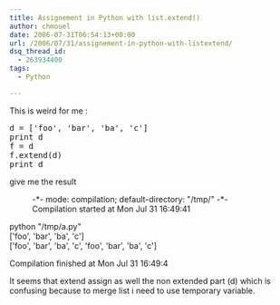 ```yaml
---
title: Assignement in Python with list.extend()
author: chmouel
date: 2006-07-31T06:54:13+00:00
url: /2006/07/31/assignement-in-python-with-listextend/
dsq_thread_id:
  - 263934400
tags:
  - Python

---
```

This is weird for me :

<pre lang="python">d = ['foo', 'bar', 'ba', 'c']
print d
f = d
f.extend(d)
print d
</pre>

give me the result

<p style="margin-left: 40px">
  -*- mode: compilation; default-directory: "/tmp/" -*-<br /> Compilation started at Mon Jul 31 16:49:41
</p>

python "/tmp/a.py"  
['foo', 'bar', 'ba', 'c']  
['foo', 'bar', 'ba', 'c', 'foo', 'bar', 'ba', 'c']

Compilation finished at Mon Jul 31 16:49:4

It seems that extend assign as well the non extended part (d) which is confusing because to merge list i need to use temporary variable.